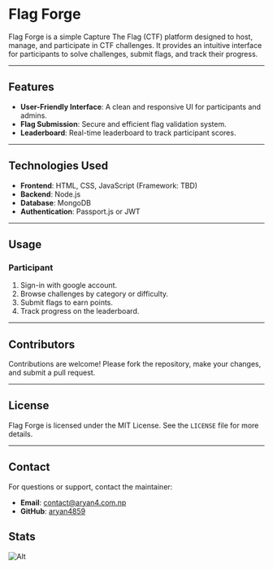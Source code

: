 # Flag Forge

Flag Forge is a simple Capture The Flag (CTF) platform designed to host, manage, and participate in CTF challenges. It provides an intuitive interface for participants to solve challenges, submit flags, and track their progress.

---

## Features

- **User-Friendly Interface**: A clean and responsive UI for participants and admins. 
- **Flag Submission**: Secure and efficient flag validation system.
- **Leaderboard**: Real-time leaderboard to track participant scores. 

---

## Technologies Used

- **Frontend**: HTML, CSS, JavaScript (Framework: TBD)
- **Backend**: Node.js
- **Database**: MongoDB
- **Authentication**: Passport.js or JWT

---

## Usage 

### Participant

1. Sign-in with google account.
2. Browse challenges by category or difficulty.
3. Submit flags to earn points.
4. Track progress on the leaderboard.

---

## Contributors




Contributions are welcome! Please fork the repository, make your changes, and submit a pull request.

---

## License

Flag Forge is licensed under the MIT License. See the `LICENSE` file for more details.

---

## Contact

For questions or support, contact the maintainer:

- **Email**: contact@aryan4.com.np
- **GitHub**: [aryan4859](https://github.com/aryan4859)

## Stats
![Alt](https://repobeats.axiom.co/api/embed/9ef2bc06a806d5a3db1f42f2d177693fee582756.svg "Repobeats analytics image")

